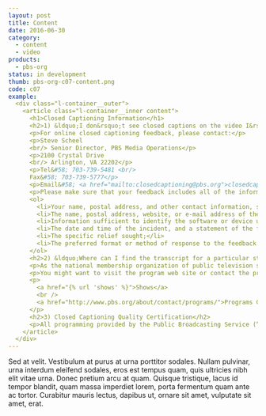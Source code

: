```yaml
---
layout: post
title: Content
date: 2016-06-30
category:
  - content
  - video
products:
  - pbs-org
status: in development
thumb: pbs-org-c07-content.png
code: c07
example:
  <div class="l-container__outer">
    <article class="l-container__inner content">
      <h1>Closed Captioning Information</h1>
      <h2>1) &ldquo;I don&rsquo;t see closed captions on the video I&rsquo;m watching&rdquo;</h2>
      <p>For online closed captioning feedback, please contact:</p>
      <p>Steve Scheel
      <br/> Senior Director, PBS Media Operations</p>
      <p>2100 Crystal Drive
      <br/> Arlington, VA 22202</p>
      <p>Tel&#58; 703-739-5481 <br/>
      Fax&#58; 703-739-5777</p>
      <p>Email&#58; <a href="mailto:closedcaptioning@pbs.org">closedcaptioning@pbs.org</a></p>
      <p>Please make sure that your feedback includes all of the information required by the Federal Communications Commission&#58;</p>
      <ol>
        <li>Your name, postal address, and other contact information, such as telephone number or e-mail address;</li>
        <li>The name, postal address, website, or e-mail address of the video programming distributor and/or video programming owner against which a complaint is made, and information sufficient to identify the particular video programming involved;</li>
        <li>Information sufficient to identify the software or device used to view the program;</li>
        <li>The date and time of the incident, and a statement of the facts sufficient to show that the video programming distributor and/or video programming owner has violated the requirements;</li>
        <li>The specific relief sought;</li>
        <li>The preferred format or method of response to the feedback.</li>
      </ol>
      <h2>2) &ldquo;Where can I find the transcript for a particular story or program?&rdquo;</h2>
      <p>As the national membership organization of public television stations, PBS acquires program rights and distributes programs to its member stations. Due to the fact that PBS is not a production entity, we unfortunately are not able to help you with your transcript request.</p>
      <p>You might want to visit the program web site or contact the producers of the program you are interested in directly to see if you may obtain a transcript. Contact information for most PBS shows can be found on the individual program web site or the PBS Program Contacts page at&#58;</p>
      <p>
        <a href="{% url 'shows' %}">Shows</a>
        <br />
        <a href="http://www.pbs.org/about/contact/programs/">Programs Contacts</a>
      </p>
      <h2>3) Closed Captioning Quality Certification</h2>
      <p>All programming provided by the Public Broadcasting Service (“PBS”) complies with the closed captioning requirements established by the Federal Communications Commission as embodied in 47 C.F.R. § 79.1, including regulations concerning closed captioning quality. Programming provided by PBS complies with these regulations by either&#58; (i) satisfying the caption quality standards set forth in 47 C.F.R. § 79.1(j)(2); (ii) adopting and following the “Video Programmer Best Practices” set forth in 47 C.F.R. § 79.1(k)(1); or (iii) being subject to one or more of the captioning exemptions set forth in 47 C.F.R. § 79.1(d), including programming for which the audio is in a language other than English or Spanish and that is not scripted programming that can be captioned using the “electronic news room” technique; interstitial material, promotional announcements, and public service announcements that are 10 minutes or less in duration; and/or programming that consists primarily of non-vocal music.</p>
    </article>
  </div>
---
```



Sed at velit. Vestibulum at purus at urna porttitor sodales. Nullam pulvinar, urna interdum eleifend sodales, eros est tempus quam, quis ultricies nibh elit vitae urna. Donec pretium arcu at quam. Quisque tristique, lacus id tempor blandit, quam massa imperdiet lorem, porta fermentum quam ante ac tortor. Curabitur mauris lectus, dapibus ut, ornare sit amet, vulputate sit amet, erat.
